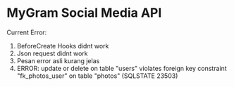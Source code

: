 # MyGram Social Media API

Current Error:

1. BeforeCreate Hooks didnt work
2. Json request didnt work
3. Pesan error asli kurang jelas
4. ERROR: update or delete on table "users" violates foreign key constraint "fk_photos_user" on table "photos" (SQLSTATE 23503)
